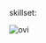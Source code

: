 skillset:

<img src="https://github-readme-stats.vercel.app/api/top-langs?username=nlecq&show_icons=true&locale=en&layout=compact&theme=chartreuse-dark" alt="ovi" />
